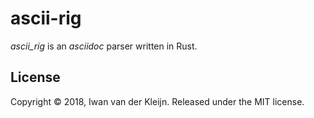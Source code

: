 # ascii-rig

_ascii_rig_ is an _asciidoc_ parser written in Rust.


## License

Copyright © 2018, Iwan van der Kleijn. Released under the MIT license.